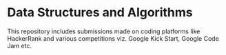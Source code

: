 # Data Structures and Algorithms
This repository includes submissions made on coding platforms like HackerRank and various competitions viz. Google Kick Start, Google Code Jam etc.  
